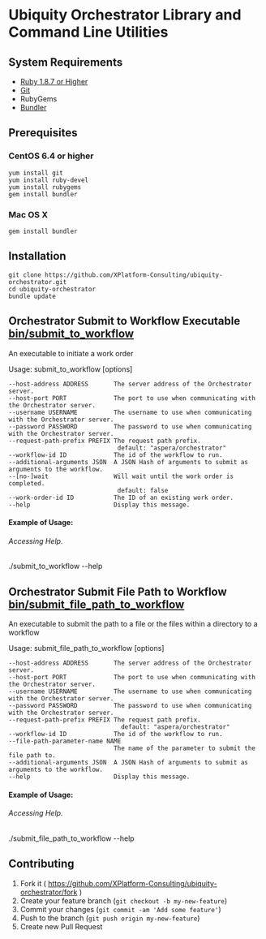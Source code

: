 # Ubiquity Orchestrator Library and Command Line Utilities

## System Requirements
  
  - <a href="https://www.ruby-lang.org/en/installation/" target="_blank">Ruby 1.8.7 or Higher</a>
  - <a href="http://git-scm.com/book/en/Getting-Started-Installing-Git" target="_blank">Git</a> 
  - RubyGems
  - <a href="http://bundler.io/" target="_blank">Bundler</a>

## Prerequisites

### CentOS 6.4 or higher

    yum install git
    yum install ruby-devel
    yum install rubygems
    gem install bundler

### Mac OS X
    
    gem install bundler
    
## Installation

    git clone https://github.com/XPlatform-Consulting/ubiquity-orchestrator.git
    cd ubiquity-orchestrator
    bundle update

## Orchestrator Submit to Workflow Executable [bin/submit_to_workflow](./bin/submit_to_workflow)
An executable to initiate a work order

Usage: submit_to_workflow [options]

    --host-address ADDRESS       The server address of the Orchestrator server.
    --host-port PORT             The port to use when communicating with the Orchestrator server.
    --username USERNAME          The username to use when communicating with the Orchestrator server.
    --password PASSWORD          The password to use when communicating with the Orchestrator server.
    --request-path-prefix PREFIX The request path prefix.
                                  default: "aspera/orchestrator"
    --workflow-id ID             The id of the workflow to run.
    --additional-arguments JSON  A JSON Hash of arguments to submit as arguments to the workflow.
    --[no-]wait                  Will wait until the work order is completed.
                                  default: false
    --work-order-id ID           The ID of an existing work order.
    --help                       Display this message.

#### Example of Usage:

###### Accessing Help.
  ./submit_to_workflow --help
  
## Orchestrator Submit File Path to Workflow [bin/submit_file_path_to_workflow](./bin/submit_to_workflow)
An executable to submit the path to a file or the files within a directory to a workflow
 
Usage: submit_file_path_to_workflow [options]
        
    --host-address ADDRESS       The server address of the Orchestrator server.
    --host-port PORT             The port to use when communicating with the Orchestrator server.
    --username USERNAME          The username to use when communicating with the Orchestrator server.
    --password PASSWORD          The password to use when communicating with the Orchestrator server.
    --request-path-prefix PREFIX The request path prefix.
                                   default: "aspera/orchestrator"
    --workflow-id ID             The id of the workflow to run.
    --file-path-parameter-name NAME
                                 The name of the parameter to submit the file path to.
    --additional-arguments JSON  A JSON Hash of arguments to submit as arguments to the workflow.
    --help                       Display this message.

#### Example of Usage:

###### Accessing Help.
  ./submit_file_path_to_workflow --help
  
  
## Contributing

1. Fork it ( https://github.com/XPlatform-Consulting/ubiquity-orchestrator/fork )
2. Create your feature branch (`git checkout -b my-new-feature`)
3. Commit your changes (`git commit -am 'Add some feature'`)
4. Push to the branch (`git push origin my-new-feature`)
5. Create new Pull Request


